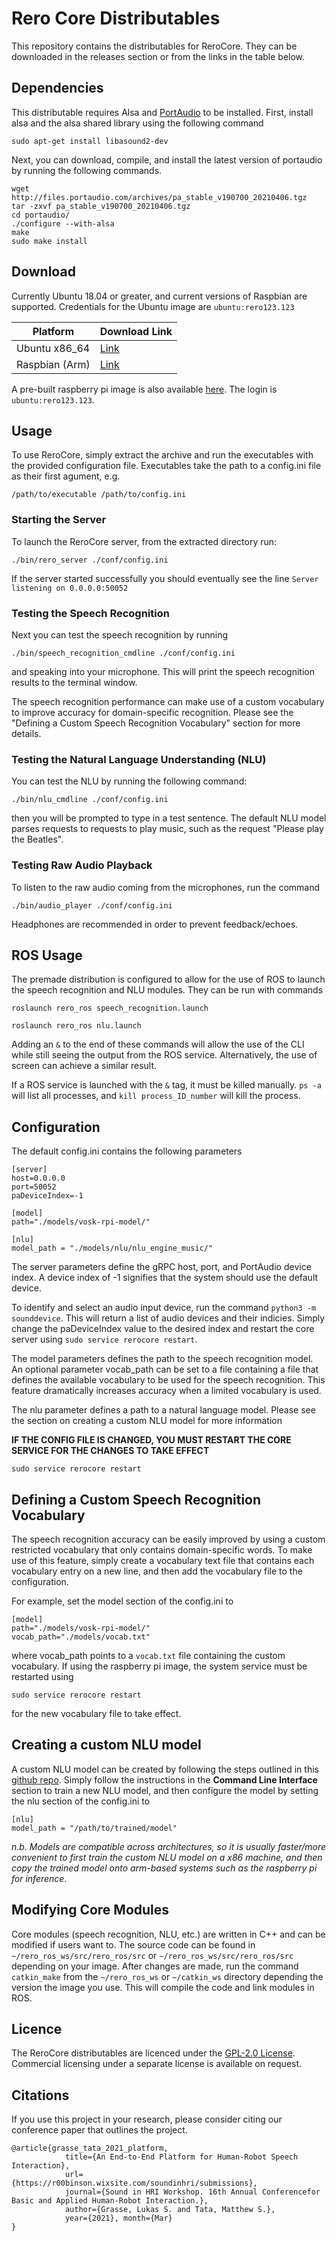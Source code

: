 # Rero Core Distributables

This repository contains the distributables for ReroCore. They can be downloaded in the releases section or from the links in the table below. 

## Dependencies
This distributable  requires Alsa and [PortAudio](http://files.portaudio.com/download.html) to be installed. First, install alsa and the alsa shared library using the following command
```
sudo apt-get install libasound2-dev
```

Next, you can download, compile, and install the latest version of portaudio by running the following commands.


```
wget http://files.portaudio.com/archives/pa_stable_v190700_20210406.tgz
tar -zxvf pa_stable_v190700_20210406.tgz
cd portaudio/
./configure --with-alsa
make
sudo make install
```

## Download
Currently Ubuntu 18.04 or greater, and current versions of Raspbian are supported. Credentials for the Ubuntu image are ```ubuntu:rero123.123```

| Platform       | Download Link                                                                                                          |
|----------------|------------------------------------------------------------------------------------------------------------------------|
| Ubuntu x86_64  | [Link](https://drive.google.com/file/d/1OFso_Yd2j98sOgazcZQyldbA2Kf1zUrm/view?usp=sharing) |
| Raspbian (Arm) | [Link](https://drive.google.com/file/d/13Am1mdgjgPOxdf06xAeI1qmn_I09bWv-/view?usp=sharing)                                                                                                                   |                                                                                            |

A pre-built raspberry pi image is also available [here](https://drive.google.com/file/d/1--NT_yFG88tsyixFaIE4Fi4HUB6_xo_D/view?usp=sharing). The login is ```ubuntu:rero123.123```.

## Usage
To use ReroCore, simply extract the archive and run the executables with the provided configuration file. Executables take the path to a config.ini file as their first agument, e.g.

```
/path/to/executable /path/to/config.ini
```

### Starting the Server
To launch the ReroCore server, from the extracted directory run:

```
./bin/rero_server ./conf/config.ini
```

If the server started successfully you should eventually see the line ```Server listening on 0.0.0.0:50052```

### Testing the Speech Recognition
Next you can test the speech recognition by running

```
./bin/speech_recognition_cmdline ./conf/config.ini
```
and speaking into your microphone. This will print the speech recognition results to the terminal window. 

The speech recognition performance can make use of a custom vocabulary to improve accuracy for domain-specific recognition. Please see the "Defining a Custom Speech Recognition Vocabulary" section for more details.

### Testing the Natural Language Understanding (NLU)
You can test the NLU by running the following command:

```
./bin/nlu_cmdline ./conf/config.ini
```

then you will be prompted to type in a test sentence. The default NLU model parses requests to requests to play music, such as the request "Please play the Beatles".

### Testing Raw Audio Playback

To listen to the raw audio coming from the microphones, run the command

```
./bin/audio_player ./conf/config.ini
```

Headphones are recommended in order to prevent feedback/echoes.

## ROS Usage

The premade distribution is configured to allow for the use of ROS to launch the speech recognition and NLU modules. They can be run with commands

```
roslaunch rero_ros speech_recognition.launch

roslaunch rero_ros nlu.launch
```

Adding an ```&``` to the end of these commands will allow the use of the CLI while still seeing the output from the ROS service. Alternatively, the use of screen can achieve a similar result.

If a ROS service is launched with the ```&``` tag, it must be killed manually. ```ps -a``` will list all processes, and ```kill process_ID_number``` will kill the process.

## Configuration

The default config.ini contains the following parameters

```
[server]
host=0.0.0.0
port=50052
paDeviceIndex=-1

[model]
path="./models/vosk-rpi-model/"

[nlu]
model_path = "./models/nlu/nlu_engine_music/"
```

The server parameters define the gRPC host, port, and PortAudio device index. A device index of -1 signifies that the system should use the default device.

To identify and select an audio input device, run the command ```python3 -m sounddevice```. This will return a list of audio devices and their indicies. Simply change the paDeviceIndex value to the desired index and restart the core server using ```sudo service rerocore restart```.

The model parameters defines the path to the speech recognition model. An optional parameter vocab_path can be set to a file containing a file that defines the available vocabulary to be used for the speech recognition. This feature dramatically increases accuracy when a limited vocabulary is used.

The nlu parameter defines a path to a natural language model. Please see the section on creating a custom NLU model for more information

**IF THE CONFIG FILE IS CHANGED, YOU MUST RESTART THE CORE SERVICE FOR THE CHANGES TO TAKE EFFECT**

```
sudo service rerocore restart
```

## Defining a Custom Speech Recognition Vocabulary
The speech recognition accuracy can be easily improved by using a custom restricted vocabulary that only contains domain-specific words. To make use of this feature, simply create a vocabulary text file that contains each vocabulary entry on a new line, and then add the vocabulary file to the configuration.

For example, set the model section of the config.ini to
```
[model]
path="./models/vosk-rpi-model/"
vocab_path="./models/vocab.txt"
```

where vocab_path points to a ```vocab.txt``` file containing the custom vocabulary. If using the raspberry pi image, the system service must be restarted using 

```
sudo service rerocore restart
```

for the new vocabulary file to take effect. 


## Creating a custom NLU model
A custom NLU model can be created by following the steps outlined in this [github repo](https://github.com/snipsco/snips-nlu). Simply follow the instructions in the **Command Line Interface** section to train a new NLU model, and then configure the model by setting the nlu section of the config.ini to
```
[nlu]
model_path = "/path/to/trained/model"
```
*n.b. Models are compatible across architectures, so it is usually faster/more convenient to first train the custom NLU model on a x86 machine, and then copy the trained model onto arm-based systems such as the raspberry pi for inference.*

## Modifying Core Modules
Core modules (speech recognition, NLU, etc.) are written in C++ and can be modified if users want to. The source code can be found in ```~/rero_ros_ws/src/rero_ros/src``` or ```~/rero_ros_ws/src/rero_ros/src``` depending on your image. After changes are made, run the command ```catkin_make``` from the ```~/rero_ros_ws``` or ```~/catkin_ws``` directory depending the version the image you use. This will compile the code and link modules in ROS.

## Licence
The ReroCore distributables are licenced under the [GPL-2.0 License](https://github.com/reverbrobotics/rero_core_dist/blob/master/LICENSE). Commercial licensing under a separate license is available on request.

## Citations
If you use this project in your research, please consider citing our conference paper that outlines the project.

```
@article{grasse_tata_2021_platform, 
            title={An End-to-End Platform for Human-Robot Speech Interaction}, 
            url={https://r00binson.wixsite.com/soundinhri/submissions}, 
            journal={Sound in HRI Workshop. 16th Annual Conferencefor Basic and Applied Human-Robot Interaction.}, 
            author={Grasse, Lukas S. and Tata, Matthew S.}, 
            year={2021}, month={Mar}
}
```
